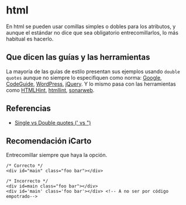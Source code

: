 # html

En html se pueden usar comillas simples o dobles para los atributos, y aunque el estándar no dice que sea obligatorio entrecomillarlos, lo más habitual es hacerlo.

## Que dicen las guías y las herramientas

La mayoría de las guías de estilo presentan sus ejemplos usando `double quotes` aunque no siempre lo especifiquen como norma: [Google](https://google.github.io/styleguide/htmlcssguide.html), [CodeGuide](http://codeguide.co/), [WordPress](https://make.wordpress.org/core/handbook/best-practices/coding-standards/html/#quotes), [jQuery](https://contribute.jquery.org/style-guide/html/). Y lo mismo pasa con las herramientas como [HTMLHint](https://github.com/yaniswang/HTMLHint/wiki/Attr-value-double-quotes), [htmllint](https://github.com/htmllint/htmllint/wiki/Options#attr-quote-style), [sonarweb](https://www.sonarsource.com/products/codeanalyzers/sonarweb/rules.html#RSPEC-1457).

## Referencias

-   [Single vs Double quotes (' vs ")](https://stackoverflow.com/questions/2373074/single-vs-double-quotes-vs)

## Recomendación iCarto

Entrecomillar siempre que haya la opción.

    /* Correcto */
    <div id="main" class="foo bar"></div>

    /* Incorrecto */
    <div id=main class="foo bar"></div>
    <div id='main' class='foo bar'></div> <!-- A no ser por código empotrado-->

